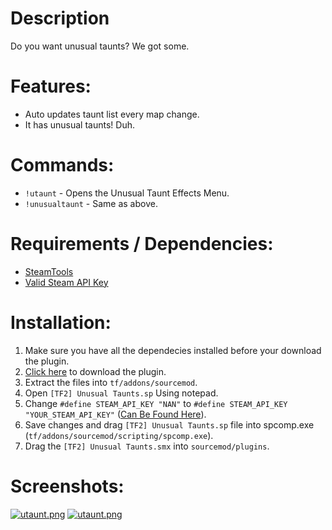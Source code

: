# Description

Do you want unusual taunts? We got some.

# Features:

* Auto updates taunt list every map change.
* It has unusual taunts! Duh.

# Commands:

* ```!utaunt``` - Opens the Unusual Taunt Effects Menu.
* ```!unusualtaunt``` - Same as above.

# Requirements / Dependencies:

* [SteamTools](https://forums.alliedmods.net/showthread.php?t=236206)
* [Valid Steam API Key](https://steamcommunity.com/dev/apikey)

# Installation:
1. Make sure you have all the dependecies installed before your download the plugin.
2. [Click here](https://github.com/nushnush/TF2-Unusual-Taunts/releases/download/1.0/unusual-taunts-1.0.rar) to download the plugin.
3. Extract the files into ```tf/addons/sourcemod```.
4. Open ```[TF2] Unusual Taunts.sp``` Using notepad.
5. Change ```#define STEAM_API_KEY "NAN"``` to ```#define STEAM_API_KEY "YOUR_STEAM_API_KEY"``` ([Can Be Found Here](https://steamcommunity.com/dev/apikey)).
6. Save changes and drag ```[TF2] Unusual Taunts.sp``` file into spcomp.exe (```tf/addons/sourcemod/scripting/spcomp.exe```).
7. Drag the ```[TF2] Unusual Taunts.smx``` into ```sourcemod/plugins```.

# Screenshots:

[![utaunt.png](https://i.postimg.cc/DZhfp93t/utaunt.png)](https://postimg.cc/kVjdBh4c)
[![utaunt.png](https://i.postimg.cc/Zn25HCbL/utaunt.png)](https://postimg.cc/LgkS64Zq)
